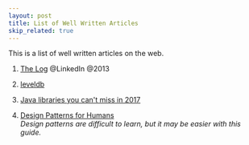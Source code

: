 ```yaml
---
layout: post
title: List of Well Written Articles
skip_related: true
---
```


This is a list of well written articles on the web.

1. [The Log][1] @LinkedIn @2013

2. [leveldb][2]

3. [Java libraries you can't miss in 2017][3]

4. [Design Patterns for Humans][4]    
       *Design patterns are difficult to learn, but it may be easier with this guide.*

[1]: https://engineering.linkedin.com/distributed-systems/log-what-every-software-engineer-should-know-about-real-time-datas-unifying
[2]: https://dirtysalt.github.io/leveldb.html
[3]: http://blog.jevsejev.io/2017/02/19/java-libraries-you-cannot-miss-in-2017/
[4]: https://github.com/kamranahmedse/design-patterns-for-humans/


